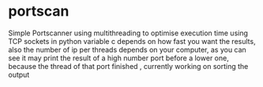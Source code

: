 # portscan
Simple Portscanner using multithreading to optimise execution time using TCP sockets in python 
variable c depends on how fast you want the results, also the number of ip per threads depends on your computer, as you can see it may print the result of a high number port before a lower one, because the thread of that port finished , currently working on sorting the output


~~~~~~~~~~~~~~~~~~~~~~~~~~~~~~~~~~~~ BY SALAH BADDOU ~~~~~~~~~~~~~~~~~~~~~~~~~~~~~~
